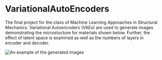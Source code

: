 # VariationalAutoEncoders
The final project for the class of Machine Learning Approaches in Structural Mechanics. Variational Autoencoders (VAEs) are used to generate images demonstrating the microstucture for materials shown below. Further, the effect of latent space is examined as well as the numbers of layers in encoder and decoder. 

![An example of the generated images]([URL](https://github.com/MuhammedBurakGormus/VariationalAutoEncoders/blob/main/ExaminingTheEffectofNumberofLayers/4Layers/generated/generated_plot_epoch_151.png)https://github.com/MuhammedBurakGormus/VariationalAutoEncoders/blob/main/ExaminingTheEffectofNumberofLayers/4Layers/generated/generated_plot_epoch_151.png)

